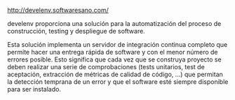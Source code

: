 http://develenv.softwaresano.com/

develenv proporciona una solución para la automatización del proceso de construcción, testing y despliegue de software.

Esta solución implementa un servidor de integración continua completo que permite hacer una entrega rápida de software y con el menor número de errores posible. Esto significa que cada vez que se construya proyecto se deben realizar una serie de comprobaciones (tests unitarios, test de aceptación, extracción de métricas de calidad de código, ...) que permitan la detección temprana de un error y que el software esté siempre disponible para ser instalado.
